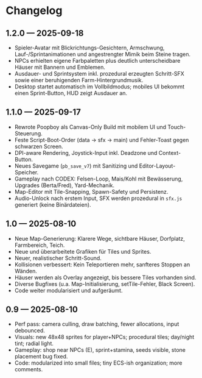 # Changelog


## 1.2.0 — 2025-09-18
- Spieler-Avatar mit Blickrichtungs-Gesichtern, Armschwung, Lauf-/Sprintanimationen und angestrengter Mimik beim Steine tragen.
- NPCs erhielten eigene Farbpaletten plus deutlich unterscheidbare Häuser mit Bannern und Emblemen.
- Ausdauer- und Sprintsystem inkl. prozedural erzeugten Schritt-SFX sowie einer beruhigenden Farm-Hintergrundmusik.
- Desktop startet automatisch im Vollbildmodus; mobiles UI bekommt einen Sprint-Button, HUD zeigt Ausdauer an.


## 1.1.0 — 2025-09-17
- Rewrote Poopboy als Canvas-Only Build mit mobilem UI und Touch-Steuerung.
- Feste Script-Boot-Order (data → sfx → main) und Fehler-Toast gegen schwarzen Screen.
- DPI-aware Rendering, Joystick-Input inkl. Deadzone und Context-Button.
- Neues Savegame (`pb_save_v7`) mit Sanitizing und Editor-Layout-Speicher.
- Gameplay nach CODEX: Felsen-Loop, Mais/Kohl mit Bewässerung, Upgrades (Berta/Fred), Yard-Mechanik.
- Map-Editor mit Tile-Snapping, Spawn-Safety und Persistenz.
- Audio-Unlock nach erstem Input, SFX werden prozedural in `sfx.js` generiert (keine Binärdateien).

## 1.0 — 2025-08-10
- Neue Map-Generierung: Klarere Wege, sichtbare Häuser, Dorfplatz, Farmbereich, Teich.
- Neue und überarbeitete Grafiken für Tiles und Sprites.
- Neuer, realistischer Schritt-Sound.
- Kollisionen verbessert: Kein Teleportieren mehr, sanfteres Stoppen an Wänden.
- Häuser werden als Overlay angezeigt, bis bessere Tiles vorhanden sind.
- Diverse Bugfixes (u.a. Map-Initialisierung, setTile-Fehler, Black Screen).
- Code weiter modularisiert und aufgeräumt.

## 0.9 — 2025-08-10
- Perf pass: camera culling, draw batching, fewer allocations, input debounced.
- Visuals: new 48x48 sprites for player+NPCs; procedural tiles; day/night tint; radial light.
- Gameplay: shop near NPCs (E), sprint+stamina, seeds visible, stone placement bug fixed.
- Code: modularized into small files; tiny ECS-ish organization; more comments.

